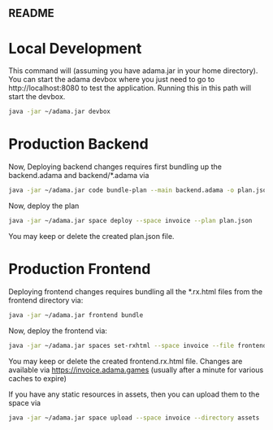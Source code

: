 README
--------
# Local Development 
This command will (assuming you have adama.jar in your home directory). You can start the adama devbox where you just need to go to http://localhost:8080 to test the application. Running this in this path will start the devbox.

```sh
java -jar ~/adama.jar devbox
```
# Production Backend 
Now, Deploying backend changes requires first bundling up the backend.adama and backend/*.adama via
```sh
java -jar ~/adama.jar code bundle-plan --main backend.adama -o plan.json --imports backend
```
Now, deploy the plan
```sh
java -jar ~/adama.jar space deploy --space invoice --plan plan.json
```
You may keep or delete the created plan.json file.

# Production Frontend 
Deploying frontend changes requires bundling all the *.rx.html files from the frontend directory via:
```sh
java -jar ~/adama.jar frontend bundle
```
Now, deploy the frontend via:
```sh
java -jar ~/adama.jar spaces set-rxhtml --space invoice --file frontend.rx.html
```
You may keep or delete the created frontend.rx.html file. Changes are available via https://invoice.adama.games (usually after a minute for various caches to expire)


If you have any static resources in assets, then you can upload them to the space via
```sh
java -jar ~/adama.jar space upload --space invoice --directory assets
```

